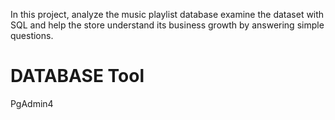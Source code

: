 In this project, analyze the music playlist database examine the dataset with SQL and help the store understand its business growth by answering simple questions.
# DATABASE Tool
PgAdmin4
